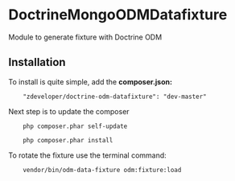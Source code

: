 DoctrineMongoODMDatafixture
============================

Module to generate fixture with Doctrine ODM

Installation
------------

To install is quite simple, add the **composer.json:**

```
    "zdeveloper/doctrine-odm-datafixture": "dev-master"
```

Next step is to update the composer

```
    php composer.phar self-update
```

```
    php composer.phar install
```


To rotate the fixture use the terminal command:

```
    vendor/bin/odm-data-fixture odm:fixture:load
```

